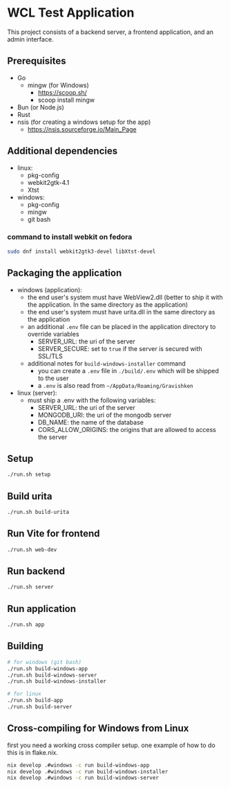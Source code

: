 # WCL Test Application

This project consists of a backend server, a frontend application, and an admin interface.

## Prerequisites
- Go
  - mingw (for Windows)
    - https://scoop.sh/
    - scoop install mingw
- Bun (or Node.js)
- Rust
- nsis (for creating a windows setup for the app)
  - https://nsis.sourceforge.io/Main_Page

## Additional dependencies
- linux:
  - pkg-config
  - webkit2gtk-4.1
  - Xtst
- windows:
  - pkg-config
  - mingw
  - git bash

### command to install webkit on fedora
```bash
sudo dnf install webkit2gtk3-devel libXtst-devel
```

## Packaging the application
- windows (application):
  - the end user's system must have WebView2.dll (better to ship it with the application. In the same directory as the application)
  - the end user's system must have urita.dll in the same directory as the application
  - an additional `.env` file can be placed in the application directory to override variables
    - SERVER_URL: the uri of the server
    - SERVER_SECURE: set to `true` if the server is secured with SSL/TLS
  - additional notes for `build-windows-installer` command
    - you can create a `.env` file in `./build/.env` which will be shipped to the user
    - a `.env` is also read from `~/AppData/Roaming/Gravishken`
- linux (server):
  - must ship a .env with the following variables:
    - SERVER_URL: the uri of the server
    - MONGODB_URI: the uri of the mongodb server
    - DB_NAME: the name of the database
    - CORS_ALLOW_ORIGINS: the origins that are allowed to access the server

## Setup
```bash
./run.sh setup
```

## Build urita
```bash
./run.sh build-urita
```

## Run Vite for frontend
```bash
./run.sh web-dev
```

## Run backend
```bash
./run.sh server
```

## Run application
```bash
./run.sh app
```

## Building
```bash
# for windows (git bash)
./run.sh build-windows-app
./run.sh build-windows-server
./run.sh build-windows-installer

# for linux
./run.sh build-app
./run.sh build-server
```

## Cross-compiling for Windows from Linux
first you need a working cross compiler setup. one example of how to do this is in flake.nix.

```bash
nix develop .#windows -c run build-windows-app
nix develop .#windows -c run build-windows-installer
nix develop .#windows -c run build-windows-server
```
